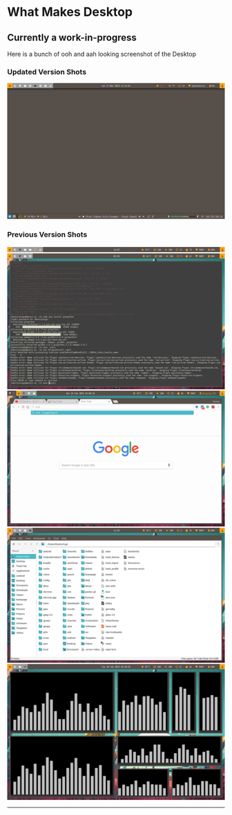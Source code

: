 # What Makes Desktop

## Currently a work-in-progress

Here is a bunch of ooh and aah looking screenshot of the Desktop

### Updated Version Shots

 ![](Screenshots/Screenshots)


### Previous Version Shots
 ![](Screenshots/screenshot_6.png)
  ![](Screenshots/2018-02-23-024416_1280x800_scrot.png)
   ![](Screenshots/2018-02-24-184023_1280x800_scrot.png)
    ![](Screenshots/screenshot_5.png)
     ![](Screenshots/screenshot_8.png)

* * *

